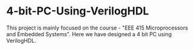 # 4-bit-PC-Using-VerilogHDL
This project is mainly focused on the course - "EEE 415 Microprocessors and Embedded Systems". Here we have designed a 4 bit PC using VerilogHDL.
